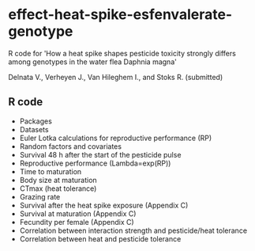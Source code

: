 # effect-heat-spike-esfenvalerate-genotype
R code for 'How a heat spike shapes pesticide toxicity strongly differs among genotypes in the water flea Daphnia magna'

Delnata V., Verheyen J., Van Hileghem I., and Stoks R. (submitted)

## R code
* Packages
* Datasets
* Euler Lotka calculations for reproductive performance (RP)
* Random factors and covariates
* Survival 48 h after the start of the pesticide pulse
* Reproductive performance (Lambda=exp(RP))
* Time to maturation
* Body size at maturation
* CTmax (heat tolerance)
* Grazing rate
* Survival after the heat spike exposure (Appendix C)
* Survival at maturation (Appendix C)
* Fecundity per female (Appendix C)
* Correlation between interaction strength and pesticide/heat tolerance
* Correlation between heat and pesticide tolerance
